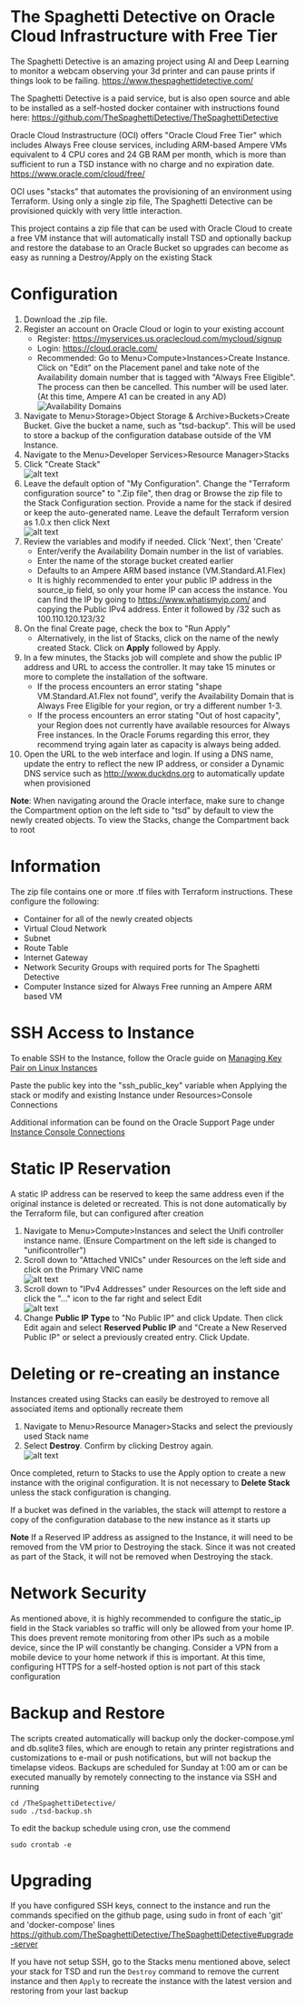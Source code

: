 # The Spaghetti Detective on Oracle Cloud Infrastructure with Free Tier

The Spaghetti Detective is an amazing project using AI and Deep Learning to monitor a webcam observing your 3d printer and can pause prints if things look to be failing.
https://www.thespaghettidetective.com/

The Spaghetti Detective is a paid service, but is also open source and able to be installed as a self-hosted docker container with instructions found here:
https://github.com/TheSpaghettiDetective/TheSpaghettiDetective

Oracle Cloud Instrastructure (OCI) offers "Oracle Cloud Free Tier" which includes Always Free clouse services, including ARM-based Ampere VMs equivalent to 4 CPU cores and 24 GB RAM per month, which is more than sufficient to run a TSD instance with no charge and no expiration date.
https://www.oracle.com/cloud/free/

OCI uses "stacks" that automates the provisioning of an environment using Terraform.  Using only a single zip file, The Spaghetti Detective can be provisioned quickly with very little interaction.

This project contains a zip file that can be used with Oracle Cloud to create a free VM instance that will automatically install TSD and optionally backup and restore the database to an Oracle Bucket so upgrades can become as easy as running a Destroy/Apply on the existing Stack

# Configuration
1) Download the .zip file.
2) Register an account on Oracle Cloud or login to your existing account
    - Register: https://myservices.us.oraclecloud.com/mycloud/signup
    - Login: https://cloud.oracle.com/
    * Recommended: Go to Menu>Compute>Instances>Create Instance. Click on "Edit" on the Placement panel and take note of the Availability domain number that is tagged with "Always Free Eligible". The process can then be cancelled. This number will be used later. (At this time, Ampere A1 can be created in any AD) <br />![Availability Domains](./images/availability-domain.jpg)
3) Navigate to Menu>Storage>Object Storage & Archive>Buckets>Create Bucket. Give the bucket a name, such as "tsd-backup". This will be used to store a backup of the configuration database outside of the VM Instance.
4) Navigate to the Menu>Developer Services>Resource Manager>Stacks
5) Click "Create Stack" <br />![alt text](./images/stacks.jpg)
6) Leave the default option of "My Configuration". Change the "Terraform configuration source" to ".Zip file", then drag or Browse the zip file to the Stack Configuration section. Provide a name for the stack if desired or keep the auto-generated name.  Leave the default Terraform version as 1.0.x then click Next <br />![alt text](./images/create-stack.jpg)
7) Review the variables and modify if needed. Click 'Next', then 'Create'
    * Enter/verify the Availability Domain number in the list of variables.
    * Enter the name of the storage bucket created earlier
    * Defaults to an Ampere ARM based instance (VM.Standard.A1.Flex)
    * It is highly recommended to enter your public IP address in the source_ip field, so only your home IP can access the instance.  You can find the IP by going to https://www.whatismyip.com/ and copying the Public IPv4 address.  Enter it followed by /32 such as 100.110.120.123/32
8) On the final Create page, check the box to "Run Apply"
    * Alternatively, in the list of Stacks, click on the name of the newly created Stack.  Click on **Apply** followed by Apply.
9) In a few minutes, the Stacks job will complete and show the public IP address and URL to access the controller. It may take 15 minutes or more to complete the installation of the software.
    * If the process encounters an error stating "shape VM.Standard.A1.Flex not found", verify the Availability Domain that is Always Free Eligible for your region, or try a different number 1-3.
    * If the process encounters an error stating "Out of host capacity", your Region does not currently have available resources for Always Free instances. In the Oracle Forums regarding this error, they recommend trying again later as capacity is always being added.
10) Open the URL to the web interface and login.
    If using a DNS name, update the entry to reflect the new IP address, or consider a Dynamic DNS service such as http://www.duckdns.org to automatically update when provisioned


**Note**: When navigating around the Oracle interface, make sure to change the Compartment option on the left side to "tsd" by default to view the newly created objects. To view the Stacks, change the Compartment back to root

# Information
The zip file contains one or more .tf files with Terraform instructions.  These configure the following:
* Container for all of the newly created objects
* Virtual Cloud Network
* Subnet
* Route Table
* Internet Gateway
* Network Security Groups with required ports for The Spaghetti Detective
* Computer Instance sized for Always Free running an Ampere ARM based VM

# SSH Access to Instance
To enable SSH to the Instance, follow the Oracle guide on [Managing Key Pair on Linux Instances](https://docs.cloud.oracle.com/iaas/Content/Compute/Tasks/managingkeypairs.htm?Highlight=ssh)

Paste the public key into the "ssh_public_key" variable when Applying the stack or modify and existing Instance under Resources>Console Connections

Additional information can be found on the Oracle Support Page under [Instance Console Connections](https://docs.cloud.oracle.com/iaas/Content/Compute/References/serialconsole.htm)

# Static IP Reservation
A static IP address can be reserved to keep the same address even if the original instance is deleted or recreated.  This is not done automatically by the Terraform file, but can configured after creation

1) Navigate to Menu>Compute>Instances and select the Unifi controller instance name. (Ensure Compartment on the left side is changed to "unificontroller")
2) Scroll down to "Attached VNICs" under Resources on the left side and click on the Primary VNIC name <br />![alt text](./images/attached-vnics.jpg)
3) Scroll down to "IPv4 Addresses" under Resources on the left side and click the "..." icon to the far right and select Edit <br />![alt text](./images/edit-ip.jpg)
4) Change **Public IP Type** to "No Public IP" and click Update. Then click Edit again and select **Reserved Public IP** and "Create a New Reserved Public IP" or select a previously created entry. Click Update.

# Deleting or re-creating an instance
Instances created using Stacks can easily be destroyed to remove all associated items and optionally recreate them
1) Navigate to Menu>Resource Manager>Stacks and select the previously used Stack name
2) Select **Destroy**.  Confirm by clicking Destroy again. <br /> ![alt text](./images/destroy-stack.jpg)

Once completed, return to Stacks to use the Apply option to create a new instance with the original configuration. It is not necessary to **Delete Stack** unless the stack configuration is changing.

If a bucket was defined in the variables, the stack will attempt to restore a copy of the configuration database to the new instance as it starts up

**Note** If a Reserved IP address as assigned to the Instance, it will need to be removed from the VM prior to Destroying the stack. Since it was not created as part of the Stack, it will not be removed when Destroying the stack.

# Network Security
As mentioned above, it is highly recommended to configure the static_ip field in the Stack variables so traffic will only be allowed from your home IP.  This does prevent remote monitoring from other IPs such as a mobile device, since the IP will constantly be changing.  Consider a VPN from a mobile device to your home network if this is important.  At this time, configuring HTTPS for a self-hosted option is not part of this stack configuration

# Backup and Restore
The scripts created automatically will backup only the docker-compose.yml and db.sqlite3 files, which are enough to retain any printer registrations and customizations to e-mail or push notifications, but will not backup the timelapse videos.  Backups are scheduled for Sunday at 1:00 am or can be executed manually by remotely connecting to the instance via SSH and running
```
cd /TheSpaghettiDetective/
sudo ./tsd-backup.sh
```

To edit the backup schedule using cron, use the commend
```
sudo crontab -e
```

# Upgrading
If you have configured SSH keys, connect to the instance and run the commands specified on the github page, using sudo in front of each 'git' and 'docker-compose' lines
https://github.com/TheSpaghettiDetective/TheSpaghettiDetective#upgrade-server

If you have not setup SSH, go to the Stacks menu mentioned above, select your stack for TSD and run the `Destroy` command to remove the current instance and then `Apply` to recreate the instance with the latest version and restoring from your last backup

